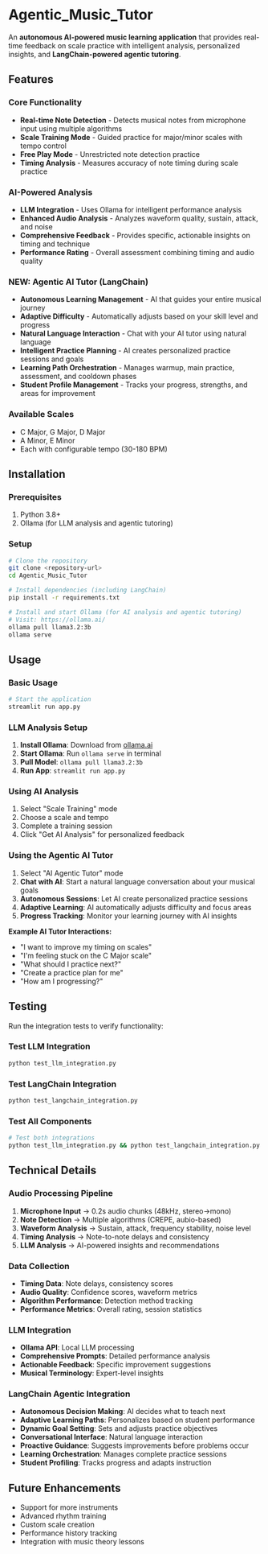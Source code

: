 # Agentic_Music_Tutor

An **autonomous AI-powered music learning application** that provides real-time feedback on scale practice with intelligent analysis, personalized insights, and **LangChain-powered agentic tutoring**.

## Features

### Core Functionality
- **Real-time Note Detection** - Detects musical notes from microphone input using multiple algorithms
- **Scale Training Mode** - Guided practice for major/minor scales with tempo control
- **Free Play Mode** - Unrestricted note detection practice
- **Timing Analysis** - Measures accuracy of note timing during scale practice

### AI-Powered Analysis
- **LLM Integration** - Uses Ollama for intelligent performance analysis
- **Enhanced Audio Analysis** - Analyzes waveform quality, sustain, attack, and noise
- **Comprehensive Feedback** - Provides specific, actionable insights on timing and technique
- **Performance Rating** - Overall assessment combining timing and audio quality

### **NEW: Agentic AI Tutor (LangChain)**
- **Autonomous Learning Management** - AI that guides your entire musical journey
- **Adaptive Difficulty** - Automatically adjusts based on your skill level and progress
- **Natural Language Interaction** - Chat with your AI tutor using natural language
- **Intelligent Practice Planning** - AI creates personalized practice sessions and goals
- **Learning Path Orchestration** - Manages warmup, main practice, assessment, and cooldown phases
- **Student Profile Management** - Tracks your progress, strengths, and areas for improvement

### Available Scales
- C Major, G Major, D Major
- A Minor, E Minor
- Each with configurable tempo (30-180 BPM)

## Installation

### Prerequisites
1. Python 3.8+
2. Ollama (for LLM analysis and agentic tutoring)

### Setup
```bash
# Clone the repository
git clone <repository-url>
cd Agentic_Music_Tutor

# Install dependencies (including LangChain)
pip install -r requirements.txt

# Install and start Ollama (for AI analysis and agentic tutoring)
# Visit: https://ollama.ai/
ollama pull llama3.2:3b
ollama serve
```

## Usage

### Basic Usage
```bash
# Start the application
streamlit run app.py
```

### LLM Analysis Setup
1. **Install Ollama**: Download from [ollama.ai](https://ollama.ai/)
2. **Start Ollama**: Run `ollama serve` in terminal
3. **Pull Model**: `ollama pull llama3.2:3b`
4. **Run App**: `streamlit run app.py`

### Using AI Analysis
1. Select "Scale Training" mode
2. Choose a scale and tempo
3. Complete a training session
4. Click "Get AI Analysis" for personalized feedback

### **Using the Agentic AI Tutor**
1. Select "AI Agentic Tutor" mode
2. **Chat with AI**: Start a natural language conversation about your musical goals
3. **Autonomous Sessions**: Let AI create personalized practice sessions
4. **Adaptive Learning**: AI automatically adjusts difficulty and focus areas
5. **Progress Tracking**: Monitor your learning journey with AI insights

**Example AI Tutor Interactions:**
- "I want to improve my timing on scales"
- "I'm feeling stuck on the C Major scale"
- "What should I practice next?"
- "Create a practice plan for me"
- "How am I progressing?"

## Testing

Run the integration tests to verify functionality:

### Test LLM Integration
```bash
python test_llm_integration.py
```

### Test LangChain Integration
```bash
python test_langchain_integration.py
```

### Test All Components
```bash
# Test both integrations
python test_llm_integration.py && python test_langchain_integration.py
```

## Technical Details

### Audio Processing Pipeline
1. **Microphone Input** → 0.2s audio chunks (48kHz, stereo→mono)
2. **Note Detection** → Multiple algorithms (CREPE, aubio-based)
3. **Waveform Analysis** → Sustain, attack, frequency stability, noise level
4. **Timing Analysis** → Note-to-note delays and consistency
5. **LLM Analysis** → AI-powered insights and recommendations

### Data Collection
- **Timing Data**: Note delays, consistency scores
- **Audio Quality**: Confidence scores, waveform metrics
- **Algorithm Performance**: Detection method tracking
- **Performance Metrics**: Overall rating, session statistics

### LLM Integration
- **Ollama API**: Local LLM processing
- **Comprehensive Prompts**: Detailed performance analysis
- **Actionable Feedback**: Specific improvement suggestions
- **Musical Terminology**: Expert-level insights

### **LangChain Agentic Integration**
- **Autonomous Decision Making**: AI decides what to teach next
- **Adaptive Learning Paths**: Personalizes based on student performance
- **Dynamic Goal Setting**: Sets and adjusts practice objectives
- **Conversational Interface**: Natural language interaction
- **Proactive Guidance**: Suggests improvements before problems occur
- **Learning Orchestration**: Manages complete practice sessions
- **Student Profiling**: Tracks progress and adapts instruction

## Future Enhancements

- Support for more instruments
- Advanced rhythm training
- Custom scale creation
- Performance history tracking
- Integration with music theory lessons
